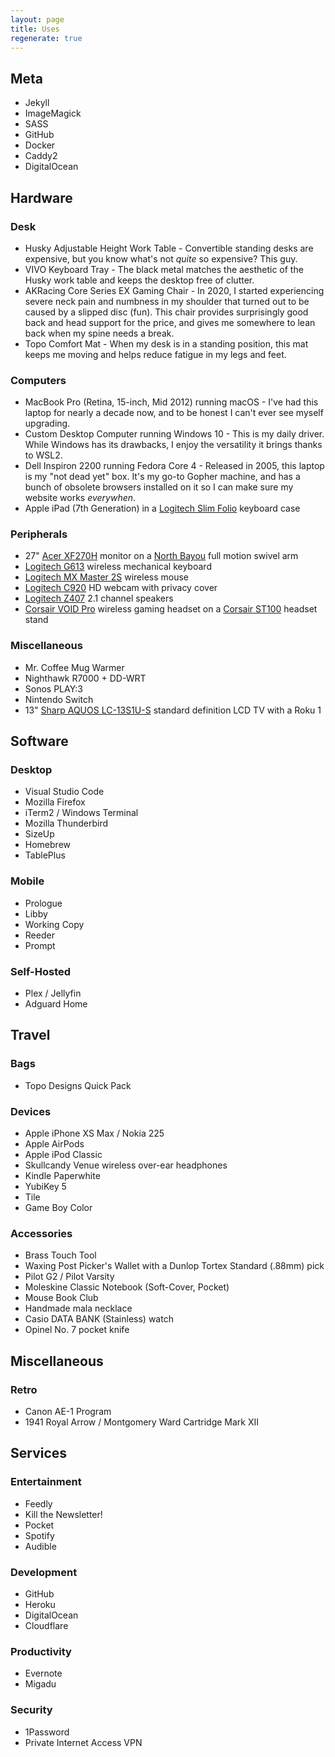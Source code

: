```yaml
---
layout: page
title: Uses
regenerate: true
---
```


## Meta

- Jekyll
- ImageMagick
- SASS
- GitHub
- Docker
- Caddy2
- DigitalOcean

## Hardware

### Desk

- Husky Adjustable Height Work Table - Convertible standing desks are expensive, but you know what's not _quite_ so expensive? This guy.
- VIVO Keyboard Tray - The black metal matches the aesthetic of the Husky work table and keeps the desktop free of clutter.
- AKRacing Core Series EX Gaming Chair - In 2020, I started experiencing severe neck pain and numbness in my shoulder that turned out to be caused by a slipped disc (fun). This chair provides surprisingly good back and head support for the price, and gives me somewhere to lean back when my spine needs a break.
- Topo Comfort Mat -  When my desk is in a standing position, this mat keeps me moving and helps reduce fatigue in my legs and feet.

### Computers

- MacBook Pro (Retina, 15-inch, Mid 2012) running macOS - I've had this laptop for nearly a decade now, and to be honest I can't ever see myself upgrading.
- Custom Desktop Computer running Windows 10 - This is my daily driver. While Windows has its drawbacks, I enjoy the versatility it brings thanks to WSL2.
- Dell Inspiron 2200 running Fedora Core 4 - Released in 2005, this laptop is my "not dead yet" box. It's my go-to Gopher machine, and has a bunch of obsolete browsers installed on it so I can make sure my website works _everywhen_.
- Apple iPad (7th Generation) in a [Logitech Slim Folio](https://amzn.com/B07YFFKH27) keyboard case

### Peripherals

- 27" [Acer XF270H](https://amzn.com/B07G3YRT4H) monitor on a [North Bayou](https://amzn.com/B01AI2YGK4) full motion swivel arm
- [Logitech G613](https://amzn.com/B07796MBJ7) wireless mechanical keyboard
- [Logitech MX Master 2S](https://amzn.com/B071YZJ1G1) wireless mouse
- [Logitech C920](https://amzn.com/B006JH8T3S) HD webcam with privacy cover
- [Logitech Z407](https://amzn.com/B0877BPCJM) 2.1 channel speakers
- [Corsair VOID Pro](https://amzn.com/B0748N6796) wireless gaming headset on a [Corsair ST100](B075JGKX4X) headset stand

### Miscellaneous

- Mr. Coffee Mug Warmer
- Nighthawk R7000 + DD-WRT
- Sonos PLAY:3
- Nintendo Switch
- 13" [Sharp AQUOS LC-13S1U-S](https://www.newegg.com/p/N82E16889101028) standard definition LCD TV with a Roku 1

## Software

### Desktop

- Visual Studio Code
- Mozilla Firefox
- iTerm2 / Windows Terminal
- Mozilla Thunderbird
- SizeUp
- Homebrew
- TablePlus

### Mobile

- Prologue
- Libby
- Working Copy
- Reeder
- Prompt

### Self-Hosted

- Plex / Jellyfin
- Adguard Home

## Travel

### Bags

- Topo Designs Quick Pack

### Devices

- Apple iPhone XS Max / Nokia 225
- Apple AirPods
- Apple iPod Classic
- Skullcandy Venue wireless over-ear headphones
- Kindle Paperwhite
- YubiKey 5
- Tile
- Game Boy Color

### Accessories

- Brass Touch Tool
- Waxing Post Picker's Wallet with a Dunlop Tortex Standard (.88mm) pick
- Pilot G2 / Pilot Varsity
- Moleskine Classic Notebook (Soft-Cover, Pocket)
- Mouse Book Club
- Handmade mala necklace
- Casio DATA BANK (Stainless) watch
- Opinel No. 7 pocket knife

## Miscellaneous

### Retro

- Canon AE-1 Program
- 1941 Royal Arrow / Montgomery Ward Cartridge Mark XII

## Services

### Entertainment

- Feedly
- Kill the Newsletter!
- Pocket
- Spotify
- Audible

### Development

- GitHub
- Heroku
- DigitalOcean
- Cloudflare

### Productivity

- Evernote
- Migadu

### Security

- 1Password
- Private Internet Access VPN